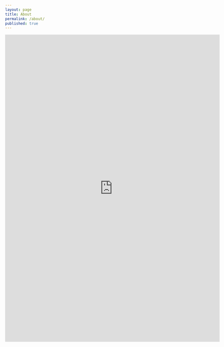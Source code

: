 ```yaml
---
layout: page
title: About
permalink: /about/
published: true
---
```

<iframe name="iframe-video" class="kv-ee-iframe" frameborder="0" allowtransparency="true" allowfullscreen="true" scrolling="yes" allow="encrypted-media" src="https://anyl4psd.org/" height="1000px" style="border: none; visibility: visible; max-width:700px; width:700px"></iframe>